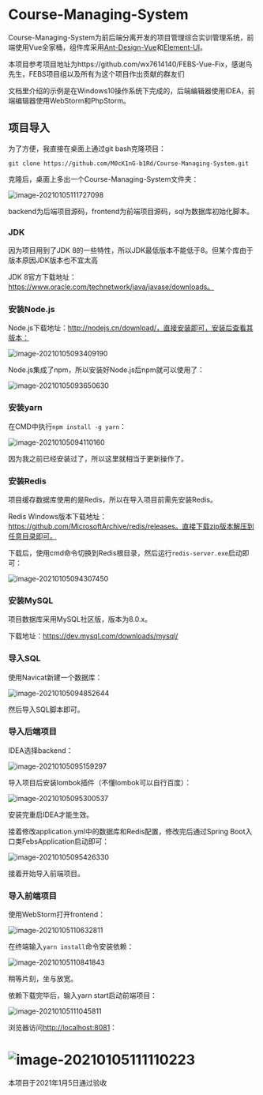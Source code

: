 # Course-Managing-System




Course-Managing-System为前后端分离开发的项目管理综合实训管理系统，前端使用Vue全家桶，组件库采用[Ant-Design-Vue](https://vuecomponent.github.io/ant-design-vue/docs/vue/introduce-cn/)和[Element-UI](https://element.eleme.cn/#/zh-CN/guide/design)。



本项目参考项目地址为https://github.com/wx7614140/FEBS-Vue-Fix，感谢鸟先生，FEBS项目组以及所有为这个项目作出贡献的群友们



文档里介绍的示例是在Windows10操作系统下完成的，后端编辑器使用IDEA，前端编辑器使用WebStorm和PhpStorm。

## 项目导入

为了方便，我直接在桌面上通过git bash克隆项目：

```
git clone https://github.com/M0cK1nG-b1Rd/Course-Managing-System.git
```



克隆后，桌面上多出一个Course-Managing-System文件夹：

![image-20210105111727098](.\images\image-20210105111727098.png)

backend为后端项目源码，frontend为前端项目源码，sql为数据库初始化脚本。

### JDK

因为项目用到了JDK 8的一些特性，所以JDK最低版本不能低于8。但某个库由于版本原因JDK版本也不宜太高

JDK 8官方下载地址：https://www.oracle.com/technetwork/java/javase/downloads。

### 安装Node.js

Node.js下载地址：http://nodejs.cn/download/，直接安装即可，安装后查看其版本：

![image-20210105093409190](.\images\image-20210105093409190.png)

Node.js集成了npm，所以安装好Node.js后npm就可以使用了：

![image-20210105093650630](.\images\image-20210105093650630.png)

### 安装yarn

在CMD中执行`npm install -g yarn`：

![image-20210105094110160](.\images\image-20210105094110160.png)

因为我之前已经安装过了，所以这里就相当于更新操作了。

### 安装Redis

项目缓存数据库使用的是Redis，所以在导入项目前需先安装Redis。

Redis Windows版本下载地址：https://github.com/MicrosoftArchive/redis/releases。直接下载zip版本解压到任意目录即可。

下载后，使用cmd命令切换到Redis根目录，然后运行`redis-server.exe`启动即可：

![image-20210105094307450](.\images\image-20210105094307450.png)

### 安装MySQL

项目数据库采用MySQL社区版，版本为8.0.x。

下载地址：https://dev.mysql.com/downloads/mysql/

### 导入SQL

使用Navicat新建一个数据库：

![image-20210105094852644](.\images\image-20210105094852644.png)

然后导入SQL脚本即可。

### 导入后端项目

IDEA选择backend：

![image-20210105095159297](.\images\image-20210105095159297.png)

导入项目后安装lombok插件（不懂lombok可以自行百度）：

![image-20210105095300537](.\images\image-20210105095300537.png)

安装完重启IDEA才能生效。

接着修改application.yml中的数据库和Redis配置，修改完后通过Spring Boot入口类FebsApplication启动即可：

![image-20210105095426330](.\images\image-20210105095426330.png)

接着开始导入前端项目。

### 导入前端项目

使用WebStorm打开frontend：

![image-20210105110632811](.\images\image-20210105110632811.png)

在终端输入`yarn install`命令安装依赖：

![image-20210105110841843](.\images\image-20210105110841843.png)

稍等片刻，坐与放宽。

依赖下载完毕后，输入yarn start启动前端项目：

![image-20210105111045811](.\images\image-20210105111045811.png)

浏览器访问[http://localhost:8081](http://localhost:8081/)：

![image-20210105111110223](.\images\image-20210105111110223.png)
=======


本项目于2021年1月5日通过验收